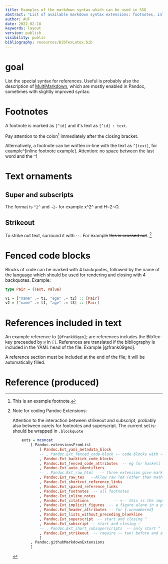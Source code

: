 ```yaml
---
title: Examples of the markdown syntax which can be used in SSG
abstract: "List of available markdown syntax extensions: footnotes, inline notes, fenced code blocks."
author: AUF
date: 2022-02-18
keywords: layout
version: publish
visibility: public
bibliography: resources/BibTexLatex.bib
---
```


# goal
List the special syntax for references. Useful is probably also the description of [MultiMarkdown](https://fletcherpenney.net/multimarkdown/cms/), which are mostly enabled in Pandoc, sometimes with slightly improved syntax.

# Footnotes
A footnote is marked as `[^id]` and it's text as `[^id] : text`. 

Pay attention to the colon[^e] immediately after the closing bracket.

[^e]: This is an example footnote.

Alternatively, a footnote can be written in-line with the text as `^[text]`, for example^[inline footnote example]. Attention: no space between the last word and the `^`!

# Text ornaments
## Super and subscripts

The format is `^2^` and `~2~` for example x^2^ and H~2~O.
<!-- The format is `^2` and `~2` for example x^2 and H~2O. -->

## Strikeout 
To strike out text, surround it with `~~`. For example ~~this is crossed out~~. [^note]

[^note]: Note for coding Pandoc Extensions: 

    Attention to the interaction between strikeout and subscript, probably also between carets for footnotes and superscript.  The current set is: should be wrapped in `.blockquote`
    ```` haskell
        exts = mconcat
            [ Pandoc.extensionsFromList
                [ Pandoc.Ext_yaml_metadata_block
                -- , Pandoc.Ext_fenced_code-block -- code blocks with ~
                , Pandoc.Ext_backtick_code_blocks
                , Pandoc.Ext_fenced_code_attributes  -- eg for haskell code snippets
                , Pandoc.Ext_auto_identifiers
                -- , Pandoc.Ext_raw_html   -- three extension give markdown_strict
                , Pandoc.Ext_raw_tex   --Allow raw TeX (other than math)
                , Pandoc.Ext_shortcut_reference_links
                , Pandoc.Ext_spaced_reference_links
                , Pandoc.Ext_footnotes  -- all footnotes
                , Pandoc.Ext_inline_notes
                , Pandoc.Ext_citations           -- <-- this is the important extension for bibTex
                , Pandoc.Ext_implicit_figures  -- a figure alone in a para will have a caption
                , Pandoc.Ext_header_attributes -- for {.unnumbered}
                , Pandoc.Ext_lists_without_preceding_blankline
                , Pandoc.Ext_superscript  -- start and closing ^
                , Pandoc.Ext_subscript -- start and closing ~
                -- , Pandoc.Ext_short_subsuperscripts  -- only start ^ and ~
                , Pandoc.Ext_strikeout  -- require ~~ two! before and after
                ]
            , Pandoc.githubMarkdownExtensions
            ]
    ````

# Fenced code blocks

Blocks of code can be marked with 4 backquotes, followed by the name of the language which should be used for rendering and closing with 4 backquotes. Example: 

```` haskell
type Pair = (Text, Value)

v1 = ["name" .= t1, "age" .= t2] :: [Pair]
v2 = ["name" .= t1, "age" .= t3] :: [Pair]
````
# References included in text

An example reference to `[@frank09geo]`; are references includes the BibTex-key preceeded by `@` in `[]`. References are translated if the bibliography is included in the YAML head of the file. Example [@frank09geo].

A reference section must be included at the end of the file; it will be automatically filled.


# Reference (produced)
